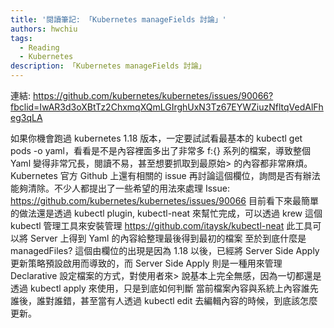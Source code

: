 ```yaml
---
title: '閱讀筆記: 「Kubernetes manageFields 討論」'
authors: hwchiu
tags:
  - Reading
  - Kubernetes
description: 「Kubernetes manageFields 討論」
---
```


連結: https://github.com/kubernetes/kubernetes/issues/90066?fbclid=IwAR3d3oXBtTz2ChxmqXQmLGIrghUxN3Tz67EYWZiuzNfltqVedAlFheg3qLA

如果你機會跑過 kubernetes 1.18 版本，一定要試試看最基本的 kubectl get pods -o yaml，看看是不是內容裡面多出了非常多 f:{} 系列的檔案，導致整個 Yaml 變得非常冗長，閱讀不易，甚至想要抓取到最原始>
的內容都非常麻煩。
Kubernetes 官方 Github 上還有相關的 issue 再討論這個欄位，詢問是否有辦法能夠清除。不少人都提出了一些希望的用法來處理
Issue: https://github.com/kubernetes/kubernetes/issues/90066
目前看下來最簡單的做法還是透過 kubectl plugin, kubectl-neat 來幫忙完成，可以透過 krew 這個 kubectl 管理工具來安裝管理
https://github.com/itaysk/kubectl-neat
此工具可以將 Server 上得到 Yaml 的內容給整理最後得到最初的檔案
至於到底什麼是 managedFiles? 這個由欄位的出現是因為 1.18 以後，已經將 Server Side Apply 更新策略預設啟用而導致的，而 Server Side Apply 則是一種用來管理 Declarative 設定檔案的方式，對使用者來>
說基本上完全無感，因為一切都還是透過 kubectl apply 來使用，只是到底如何判斷  當前檔案內容與系統上內容誰先誰後，誰對誰錯，甚至當有人透過 kubectl edit 去編輯內容的時候，到底該怎麼更新。
